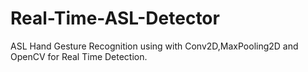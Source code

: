 # Real-Time-ASL-Detector
ASL Hand Gesture Recognition using with Conv2D,MaxPooling2D and OpenCV for Real Time Detection.
